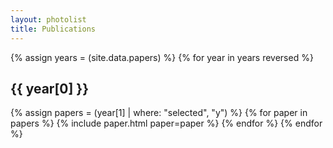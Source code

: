 ```yaml
---
layout: photolist
title: Publications
---
```


{% assign years = (site.data.papers) %}
{% for year in years reversed %}
## {{ year[0] }}
{% assign papers = (year[1] | where: "selected", "y") %}
{% for paper in papers %}
{% include paper.html paper=paper %}
{% endfor %}
{% endfor %}
